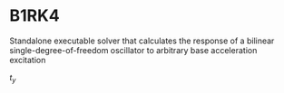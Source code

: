 # B1RK4
Standalone executable solver that calculates the response of a bilinear single-degree-of-freedom oscillator to arbitrary base acceleration excitation

$t_y$
